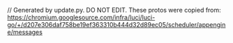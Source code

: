 // Generated by update.py. DO NOT EDIT.
These protos were copied from:
https://chromium.googlesource.com/infra/luci/luci-go/+/d207e306daf758be19ef363310b444d32d89ec05/scheduler/appengine/messages
